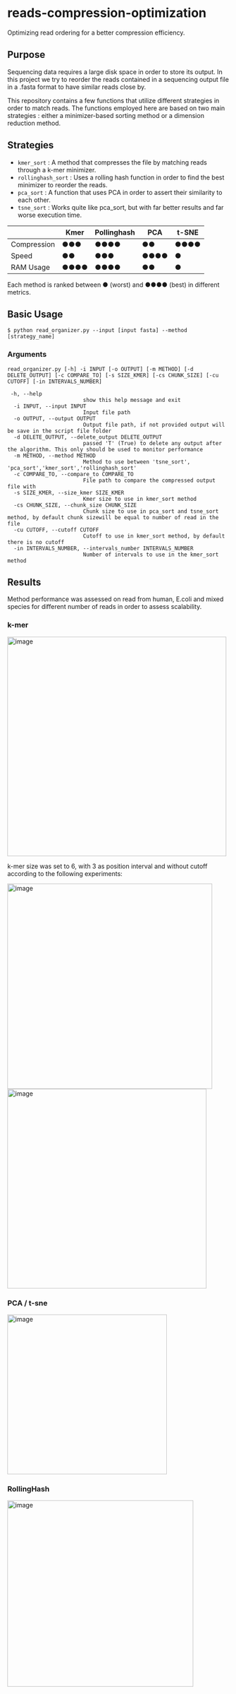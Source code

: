 # reads-compression-optimization
Optimizing read ordering for a better compression efficiency.

## Purpose
Sequencing data requires a large disk space in order to store its output. In this project we try to reorder the reads contained in a sequencing output file in a .fasta format to have similar reads close by.

This repository contains a few functions that utilize different strategies in order to match reads.
The functions employed here are based on two main strategies : either a minimizer-based sorting method or a dimension reduction method.

## Strategies
- `kmer_sort` : A method that compresses the file by matching reads through a k-mer minimizer.
- `rollinghash_sort` : Uses a rolling hash function in order to find the best minimizer to reorder the reads.
- `pca_sort` : A function that uses PCA in order to assert their similarity to each other.
- `tsne_sort` : Works quite like pca_sort, but with far better results and far worse execution time.

|             |    Kmer    | Pollinghash |    PCA    |   t-SNE   |
|-------------|------------|-------------|-----------|-----------|
| Compression | ●●●        | ●●●●        |   ●●      | ●●●●      |
|    Speed    | ●●         | ●●●         |   ●●●●    | ●         |
|  RAM Usage  | ●●●●       | ●●●●        |   ●●      | ●         |

Each method is ranked between ● (worst) and ●●●● (best) in different metrics.

## Basic Usage
`$ python read_organizer.py --input [input fasta] --method [strategy_name]`

### Arguments
`read_organizer.py [-h] -i INPUT [-o OUTPUT] [-m METHOD] [-d DELETE_OUTPUT] [-c COMPARE_TO] [-s SIZE_KMER] [-cs CHUNK_SIZE] [-cu CUTOFF] [-in INTERVALS_NUMBER]`
```
 -h, --help            
                        show this help message and exit
  -i INPUT, --input INPUT
                        Input file path
  -o OUTPUT, --output OUTPUT
                        Output file path, if not provided output will be save in the script file folder
  -d DELETE_OUTPUT, --delete_output DELETE_OUTPUT
                        passed 'T' (True) to delete any output after the algorithm. This only should be used to monitor performance
  -m METHOD, --method METHOD
                        Method to use between 'tsne_sort', 'pca_sort','kmer_sort','rollinghash_sort'
  -c COMPARE_TO, --compare_to COMPARE_TO
                        File path to compare the compressed output file with
  -s SIZE_KMER, --size_kmer SIZE_KMER
                        Kmer size to use in kmer_sort method
  -cs CHUNK_SIZE, --chunk_size CHUNK_SIZE
                        Chunk size to use in pca_sort and tsne_sort method, by default chunk sizewill be equal to number of read in the file
  -cu CUTOFF, --cutoff CUTOFF
                        Cutoff to use in kmer_sort method, by default there is no cutoff
  -in INTERVALS_NUMBER, --intervals_number INTERVALS_NUMBER
                        Number of intervals to use in the kmer_sort method
```

## Results
Method performance was assessed on read from human, E.coli and mixed species for different number of reads in order to assess scalability.

### k-mer
<img width="497" alt="image" src="https://github.com/user-attachments/assets/827de1db-6bff-46f5-af31-087cd81bc703">  

k-mer size was set to 6, with 3 as position interval and without cutoff according to the following experiments:  

<img width="465" alt="image" src="https://github.com/user-attachments/assets/ec01a78c-0f9f-4211-b576-2d188274ef88">

<img width="452" alt="image" src="https://github.com/user-attachments/assets/bf2752f3-4ebf-4796-b6a2-95cde9256f00">

### PCA / t-sne
<img width="362" alt="image" src="https://github.com/user-attachments/assets/864459cd-aa4c-4a0c-8b5a-c9ce9f2edab5">

### RollingHash
<img width="422" alt="image" src="https://github.com/user-attachments/assets/3df683ee-b092-4a78-ae51-a562ccb5a7e9">


